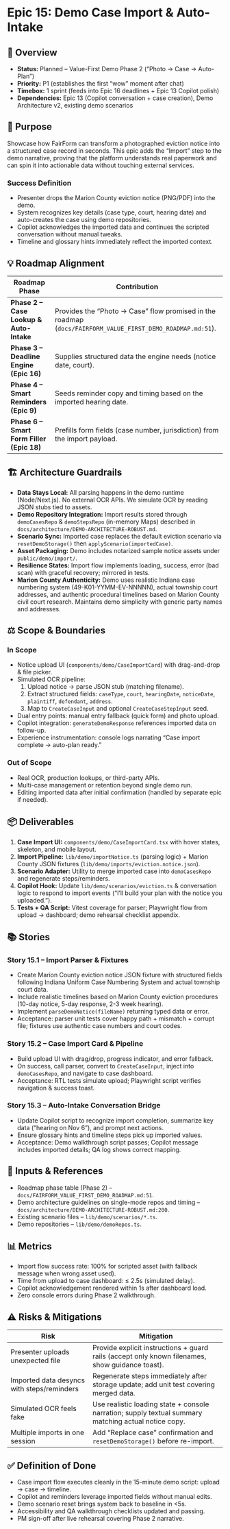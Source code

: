 # Epic 15: Demo Case Import & Auto-Intake

## 🧭 Overview

- **Status:** Planned – Value-First Demo Phase 2 (“Photo → Case → Auto-Plan”)
- **Priority:** P1 (establishes the first “wow” moment after chat)
- **Timebox:** 1 sprint (feeds into Epic 16 deadlines + Epic 13 Copilot polish)
- **Dependencies:** Epic 13 (Copilot conversation + case creation), Demo Architecture v2, existing demo scenarios

## 🎯 Purpose

Showcase how FairForm can transform a photographed eviction notice into a structured case record in seconds. This epic adds the “Import” step to the demo narrative, proving that the platform understands real paperwork and can spin it into actionable data without touching external services.

### Success Definition

- Presenter drops the Marion County eviction notice (PNG/PDF) into the demo.
- System recognizes key details (case type, court, hearing date) and auto-creates the case using demo repositories.
- Copilot acknowledges the imported data and continues the scripted conversation without manual tweaks.
- Timeline and glossary hints immediately reflect the imported context.

## 💡 Roadmap Alignment

| Roadmap Phase | Contribution |
| ------------- | ------------ |
| **Phase 2 – Case Lookup & Auto-Intake** | Provides the “Photo → Case” flow promised in the roadmap (`docs/FAIRFORM_VALUE_FIRST_DEMO_ROADMAP.md:51`). |
| **Phase 3 – Deadline Engine (Epic 16)** | Supplies structured data the engine needs (notice date, court). |
| **Phase 4 – Smart Reminders (Epic 9)** | Seeds reminder copy and timing based on the imported hearing date. |
| **Phase 6 – Smart Form Filler (Epic 18)** | Prefills form fields (case number, jurisdiction) from the import payload. |

## 🏗️ Architecture Guardrails

- **Data Stays Local:** All parsing happens in the demo runtime (Node/Next.js). No external OCR APIs. We simulate OCR by reading JSON stubs tied to assets.
- **Demo Repository Integration:** Import results stored through `demoCasesRepo` & `demoStepsRepo` (in-memory Maps) described in `docs/architecture/DEMO-ARCHITECTURE-ROBUST.md`.
- **Scenario Sync:** Imported case replaces the default eviction scenario via `resetDemoStorage()` then `applyScenario(importedCase)`.
- **Asset Packaging:** Demo includes notarized sample notice assets under `public/demo/import/`.
- **Resilience States:** Import flow implements loading, success, error (bad scan) with graceful recovery; mirrored in tests.
- **Marion County Authenticity:** Demo uses realistic Indiana case numbering system (49-K01-YYMM-EV-NNNNN), actual township court addresses, and authentic procedural timelines based on Marion County civil court research. Maintains demo simplicity with generic party names and addresses.

## ⚖️ Scope & Boundaries

### In Scope
- Notice upload UI (`components/demo/CaseImportCard`) with drag-and-drop & file picker.
- Simulated OCR pipeline:
  1. Upload notice → parse JSON stub (matching filename).
  2. Extract structured fields: `caseType`, `court`, `hearingDate`, `noticeDate`, `plaintiff`, `defendant`, `address`.
  3. Map to `CreateCaseInput` and optional `CreateCaseStepInput` seed.
- Dual entry points: manual entry fallback (quick form) and photo upload.
- Copilot integration: `generateDemoResponse` references imported data on follow-up.
- Experience instrumentation: console logs narrating “Case import complete → auto-plan ready.”

### Out of Scope
- Real OCR, production lookups, or third-party APIs.
- Multi-case management or retention beyond single demo run.
- Editing imported data after initial confirmation (handled by separate epic if needed).

## 📦 Deliverables

1. **Case Import UI:** `components/demo/CaseImportCard.tsx` with hover states, skeleton, and mobile layout.
2. **Import Pipeline:** `lib/demo/importNotice.ts` (parsing logic) + Marion County JSON fixtures (`lib/demo/imports/eviction.notice.json`).
3. **Scenario Adapter:** Utility to merge imported case into `demoCasesRepo` and regenerate steps/reminders.
4. **Copilot Hook:** Update `lib/demo/scenarios/eviction.ts` & conversation logic to respond to import events (“I’ll build your plan with the notice you uploaded.”).
5. **Tests + QA Script:** Vitest coverage for parser; Playwright flow from upload → dashboard; demo rehearsal checklist appendix.

## 📚 Stories

### Story 15.1 – Import Parser & Fixtures
- Create Marion County eviction notice JSON fixture with structured fields following Indiana Uniform Case Numbering System and actual township court data.
- Include realistic timelines based on Marion County eviction procedures (10-day notice, 5-day response, 2-3 week hearing).
- Implement `parseDemoNotice(fileName)` returning typed data or error.
- Acceptance: parser unit tests cover happy path + mismatch + corrupt file; fixtures use authentic case numbers and court codes.

### Story 15.2 – Case Import Card & Pipeline
- Build upload UI with drag/drop, progress indicator, and error fallback.
- On success, call parser, convert to `CreateCaseInput`, inject into `demoCasesRepo`, and navigate to case dashboard.
- Acceptance: RTL tests simulate upload; Playwright script verifies navigation & success toast.

### Story 15.3 – Auto-Intake Conversation Bridge
- Update Copilot script to recognize import completion, summarize key data (“hearing on Nov 6”), and prompt next actions.
- Ensure glossary hints and timeline steps pick up imported values.
- Acceptance: Demo walkthrough script passes; Copilot message includes imported details; QA log shows correct mapping.

## 🔗 Inputs & References

- Roadmap phase table (Phase 2) – `docs/FAIRFORM_VALUE_FIRST_DEMO_ROADMAP.md:51`.
- Demo architecture guidelines on single-mode repos and timing – `docs/architecture/DEMO-ARCHITECTURE-ROBUST.md:200`.
- Existing scenario files – `lib/demo/scenarios/*.ts`.
- Demo repositories – `lib/demo/demoRepos.ts`.

## 📊 Metrics

- Import flow success rate: 100% for scripted asset (with fallback message when wrong asset used).
- Time from upload to case dashboard: ≤ 2.5s (simulated delay).
- Copilot acknowledgement rendered within 1s after dashboard load.
- Zero console errors during Phase 2 walkthrough.

## ⚠️ Risks & Mitigations

| Risk | Mitigation |
| ---- | ---------- |
| Presenter uploads unexpected file | Provide explicit instructions + guard rails (accept only known filenames, show guidance toast). |
| Imported data desyncs with steps/reminders | Regenerate steps immediately after storage update; add unit test covering merged data. |
| Simulated OCR feels fake | Use realistic loading state + console narration; supply textual summary matching actual notice copy. |
| Multiple imports in one session | Add “Replace case” confirmation and `resetDemoStorage()` before re-import. |

## ✅ Definition of Done

- Case import flow executes cleanly in the 15-minute demo script: upload → case → timeline.
- Copilot and reminders leverage imported fields without manual edits.
- Demo scenario reset brings system back to baseline in <5s.
- Accessibility and QA walkthrough checklists updated and passing.
- PM sign-off after live rehearsal covering Phase 2 narrative.
